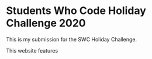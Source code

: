 # Students Who Code Holiday Challenge 2020

This is my submission for the SWC Holiday Challenge.

This website features 
